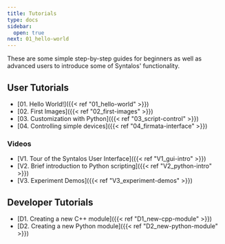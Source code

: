 ```yaml
---
title: Tutorials
type: docs
sidebar:
  open: true
next: 01_hello-world
---
```


These are some simple step-by-step guides for beginners as well as advanced users to
introduce some of Syntalos' functionality.


## User Tutorials

* [01. Hello World!]({{< ref "01_hello-world" >}})
* [02. First Images]({{< ref "02_first-images" >}})
* [03. Customization with Python]({{< ref "03_script-control" >}})
* [04. Controlling simple devices]({{< ref "04_firmata-interface" >}})

### Videos

* [V1. Tour of the Syntalos User Interface]({{< ref "V1_gui-intro" >}})
* [V2. Brief introduction to Python scripting]({{< ref "V2_python-intro" >}})
* [V3. Experiment Demos]({{< ref "V3_experiment-demos" >}})


## Developer Tutorials

* [D1. Creating a new C++ module]({{< ref "D1_new-cpp-module" >}})
* [D2. Creating a new Python module]({{< ref "D2_new-python-module" >}})
